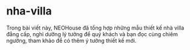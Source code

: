 # nha-villa
Trong bài viết này, NEOHouse đã tổng hợp những mẫu thiết kế nhà villa đẳng cấp, nghỉ dưỡng lý tưởng để quý khách và bạn đọc cùng chiêm ngưỡng, tham khảo để có thêm ý tưởng thiết kế mới.
